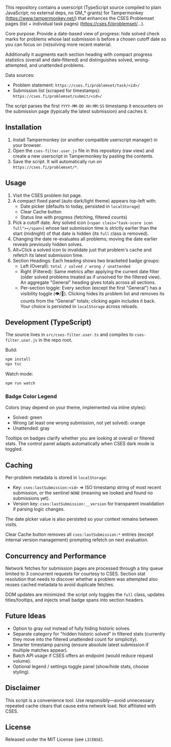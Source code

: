 This repository contains a userscript (TypeScript source compiled to plain JavaScript; no external deps, no GM_* grants) for Tampermonkey (https://www.tampermonkey.net/) that enhances the CSES Problemset pages (list + individual task pages) (https://cses.fi/problemset/...).

Core purpose:
Provide a date-based view of progress: hide solved check marks for problems whose last submission is before a chosen cutoff date so you can focus on (re)solving more recent material.

Additionally it augments each section heading with compact progress statistics (overall and date‑filtered) and distinguishes solved, wrong-attempted, and unattended problems.

Data sources:
- Problem statement: `https://cses.fi/problemset/task/<id>/`
- Submission list (scraped for timestamps): `https://cses.fi/problemset/submit/<id>/`

The script parses the first `YYYY-MM-DD HH:MM:SS` timestamp it encounters on the submission page (typically the latest submission) and caches it.

## Installation
1. Install Tampermonkey (or another compatible userscript manager) in your browser.
2. Open the `cses-filter.user.js` file in this repository (raw view) and create a new userscript in Tampermonkey by pasting the contents.
3. Save the script. It will automatically run on `https://cses.fi/problemset/*`.

## Usage
1. Visit the CSES problem list page.
2. A compact fixed panel (auto dark/light theme) appears top-left with:
	- Date picker (defaults to today, persisted in `localStorage`)
	- Clear Cache button
	- Status line with progress (fetching, filtered counts)
3. Pick a cutoff date. Any solved icon (`<span class="task-score icon full"></span>`) whose last submission time is strictly earlier than the start (midnight) of that date is hidden (its `full` class is removed).
4. Changing the date re-evaluates all problems; moving the date earlier reveals previously hidden solves.
5. Alt+Click a solved icon to invalidate just that problem's cache and refetch its latest submission time.
6. Section Headings: Each heading shows two bracketed badge groups:
	- Left (Overall): `total / solved / wrong / unattended`
	- Right (Filtered): Same metrics after applying the current date filter (older solved problems treated as if unsolved for the filtered view). An aggregate "General" heading gives totals across all sections.
	- Per-section toggle: Every section (except the first "General") has a visibility toggle (👁/🙈). Clicking hides its problem list and removes its counts from the "General" totals; clicking again includes it back. Your choice is persisted in `localStorage` across reloads.

## Development (TypeScript)

The source lives in `src/cses-filter.user.ts` and compiles to `cses-filter.user.js` in the repo root.

Build:

```bash
npm install
npx tsc
```

Watch mode:

```bash
npm run watch
```

### Badge Color Legend
Colors (may depend on your theme, implemented via inline styles):
- Solved: green
- Wrong (at least one wrong submission, not yet solved): orange
- Unattended: gray

Tooltips on badges clarify whether you are looking at overall or filtered stats. The control panel adapts automatically when CSES dark mode is toggled.

## Caching
Per-problem metadata is stored in `localStorage`:
- Key: `cses:lastSubmission:<id>` => ISO timestamp string of most recent submission, or the sentinel `NONE` (meaning we looked and found no submissions yet).
- Version key: `cses:lastSubmission:__version` for transparent invalidation if parsing logic changes.

The date picker value is also persisted so your context remains between visits.

Clear Cache button removes all `cses:lastSubmission:*` entries (except internal version management) prompting refetch on next evaluation.

## Concurrency and Performance
Network fetches for submission pages are processed through a tiny queue limited to 3 concurrent requests for courtesy to CSES. Section stat resolution that needs to discover whether a problem was attempted also reuses cached metadata to avoid duplicate fetches.

DOM updates are minimized: the script only toggles the `full` class, updates titles/tooltips, and injects small badge spans into section headers.

## Future Ideas
- Option to gray out instead of fully hiding historic solves.
- Separate category for "hidden historic solved" in filtered stats (currently they move into the filtered unattended count for simplicity).
- Smarter timestamp parsing (ensure absolute latest submission if multiple matches appear).
- Batch API usage if CSES offers an endpoint (would reduce request volume).
- Optional legend / settings toggle panel (show/hide stats, choose styling).

## Disclaimer
This script is a convenience tool. Use responsibly—avoid unnecessary repeated cache clears that cause extra network load. Not affiliated with CSES.

## License
Released under the MIT License (see `LICENSE`).